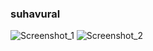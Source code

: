 ### suhavural ###


![Screenshot_1](https://github.com/suhavural/Week-2_HobbySite/assets/77546710/0b6b9b5b-3085-4108-ba26-0a3966fe6225)
![Screenshot_2](https://github.com/suhavural/Week-2_HobbySite/assets/77546710/933e298f-5562-4b8d-a415-78b3a0551c7c)
